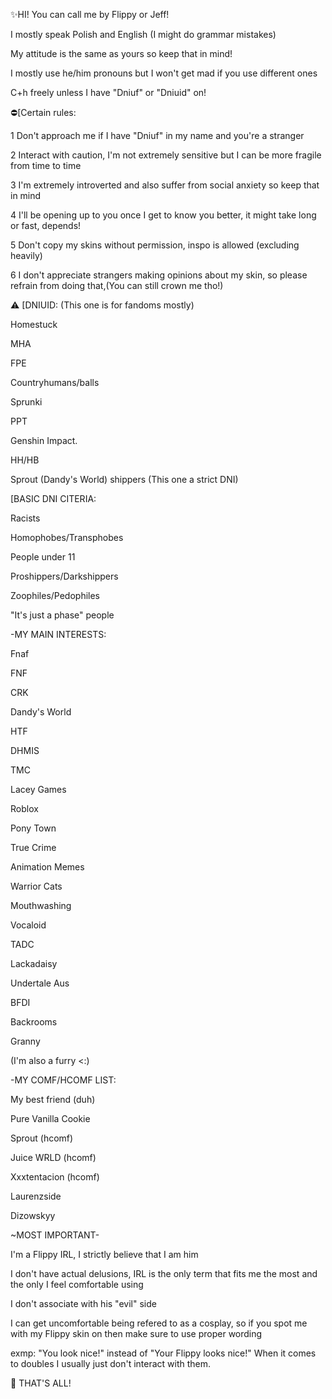 ✨️HI! You can call me by Flippy or Jeff!

I mostly speak Polish and English
(I might do grammar mistakes)

My attitude is the same as yours so keep that in mind!

I mostly use he/him pronouns but I won't get mad if you use different ones

C+h freely unless I have "Dniuf" or "Dniuid" on!


⛔️[Certain rules:

1 Don't approach me if I have "Dniuf" in my name and you're a stranger

2 Interact with caution, I'm not extremely sensitive but I can be more fragile from time to time

3 I'm extremely introverted and also suffer from social anxiety so keep that in mind

4 I'll be opening up to you once I get to know you better, it might take long or fast, depends!

5 Don't copy my skins without permission, inspo is allowed (excluding heavily)

6 I don't appreciate strangers making opinions about my skin, so please refrain from doing that,(You can still crown me tho!)

⚠️ [DNIUID: (This one is for fandoms mostly)

Homestuck

MHA

FPE

Countryhumans/balls

Sprunki

PPT

Genshin Impact.

HH/HB

Sprout (Dandy's World) shippers (This one a strict DNI)

[BASIC DNI CITERIA:

Racists

Homophobes/Transphobes

People under 11

Proshippers/Darkshippers

Zoophiles/Pedophiles

"It's just a phase" people


-MY MAIN INTERESTS:

Fnaf

FNF

CRK

Dandy's World

HTF

DHMIS

TMC

Lacey Games

Roblox

Pony Town

True Crime 

Animation Memes

Warrior Cats

Mouthwashing

Vocaloid

TADC

Lackadaisy

Undertale Aus 

BFDI

Backrooms

Granny

(I'm also a furry <:)

-MY COMF/HCOMF LIST:

My best friend (duh)

Pure Vanilla Cookie

Sprout (hcomf)

Juice WRLD (hcomf)

Xxxtentacion (hcomf)

Laurenzside

Dizowskyy

~MOST IMPORTANT-

I'm a Flippy IRL, I strictly believe that I am him

I don't have actual delusions, IRL is the only term that fits me the most and the only I feel comfortable using

I don't associate with his "evil" side

I can get uncomfortable being refered to as a cosplay, so if you spot me with my Flippy skin on then make sure to use proper wording

exmp: "You look nice!" instead of "Your Flippy looks nice!"
When it comes to doubles I usually just don't interact with them.

🐌 THAT'S ALL!
